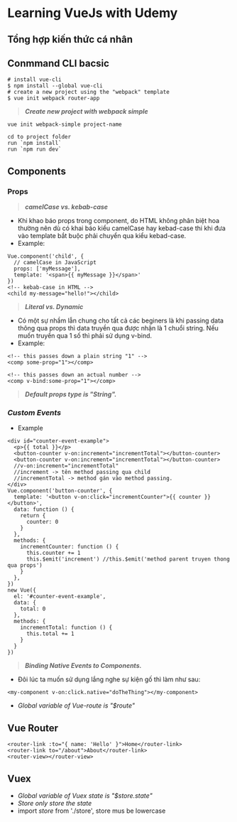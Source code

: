 # Learning VueJs with Udemy

## Tổng hợp kiến thức cá nhân
## Conmmand CLI bacsic

```
# install vue-cli
$ npm install --global vue-cli
# create a new project using the "webpack" template
$ vue init webpack router-app
```
>***Create new project with webpack simple***
```
vue init webpack-simple project-name

cd to project folder
run `npm install`
run `npm run dev`
```
## Components
### **Props** 
>***camelCase vs. kebab-case***
- Khi khao báo props trong component, do HTML không phân biệt hoa thường nên dù có khai báo kiểu camelCase hay kebad-case thi khi đưa vào template bắt buộc phải chuyển qua kiểu kebad-case.
- Example: 
```
Vue.component('child', {
  // camelCase in JavaScript
  props: ['myMessage'],
  template: '<span>{{ myMessage }}</span>'
})
<!-- kebab-case in HTML -->
<child my-message="hello!"></child>
```
>***Literal vs. Dynamic***
- Có một sự nhầm lẫn chung cho tất cả các beginers là khi passing data thông qua props thì data truyền qua được nhận là 1 chuổi string.
Nếu muốn truyền qua 1 số thì phải sử dụng v-bind.
- Example:
```
<!-- this passes down a plain string "1" -->
<comp some-prop="1"></comp>

<!-- this passes down an actual number -->
<comp v-bind:some-prop="1"></comp>
```
>***Default props type is "String".***

### ***Custom Events***
- Example
```
<div id="counter-event-example">
  <p>{{ total }}</p>
  <button-counter v-on:increment="incrementTotal"></button-counter>
  <button-counter v-on:increment="incrementTotal"></button-counter>
  //v-on:increment="incrementTotal"
  //increment -> tên method passing qua child
  //incrementTotal -> method gán vào method passing. 
</div>
Vue.component('button-counter', {
  template: '<button v-on:click="incrementCounter">{{ counter }}</button>',
  data: function () {
    return {
      counter: 0
    }
  },
  methods: {
    incrementCounter: function () {
      this.counter += 1
      this.$emit('increment') //this.$emit('method parent truyen thong qua props')
    }
  },
})
new Vue({
  el: '#counter-event-example',
  data: {
    total: 0
  },
  methods: {
    incrementTotal: function () {
      this.total += 1
    }
  }
})
```
>***Binding Native Events to Components.***
- Đôi lúc ta muốn sử dụng lắng nghe sự kiện gố thì làm như sau:
```
<my-component v-on:click.native="doTheThing"></my-component>
```
- *Global variable of Vue-route is "$route"*
## Vue Router

```
<router-link :to="{ name: 'Hello' }">Home</router-link>
<router-link to="/about">About</router-link>
<router-view></router-view>
```

## Vuex
- *Global variable of Vuex state is "$store.state"*
- *Store only store the state*
- import *store* from './store', store mus be lowercase